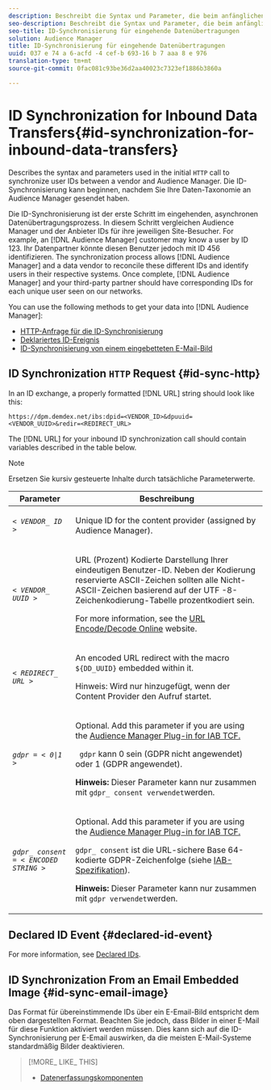 ```yaml
---
description: Beschreibt die Syntax und Parameter, die beim anfänglichen HTTP-Aufruf verwendet werden, um Benutzer-IDs zwischen einem Anbieter und Audience Manager zu synchronisieren. Die ID-Synchronisierung kann beginnen, nachdem Sie Ihre Daten-Taxonomie an Audience Manager gesendet haben.
seo-description: Beschreibt die Syntax und Parameter, die beim anfänglichen HTTP-Aufruf verwendet werden, um Benutzer-IDs zwischen einem Anbieter und Audience Manager zu synchronisieren. Die ID-Synchronisierung kann beginnen, nachdem Sie Ihre Daten-Taxonomie an Audience Manager gesendet haben.
seo-title: ID-Synchronisierung für eingehende Datenübertragungen
solution: Audience Manager
title: ID-Synchronisierung für eingehende Datenübertragungen
uuid: 037 e 74 a 6-acfd -4 cef-b 693-16 b 7 aaa 8 e 976
translation-type: tm+mt
source-git-commit: 0fac081c93be36d2aa40023c7323ef1886b3860a

---
```



# ID Synchronization for Inbound Data Transfers{#id-synchronization-for-inbound-data-transfers}

Describes the syntax and parameters used in the initial `HTTP` call to synchronize user IDs between a vendor and Audience Manager. Die ID-Synchronisierung kann beginnen, nachdem Sie Ihre Daten-Taxonomie an Audience Manager gesendet haben.

<!-- c_id_sync_in.xml -->

Die ID-Synchronisierung ist der erste Schritt im eingehenden, asynchronen Datenübertragungsprozess. In diesem Schritt vergleichen Audience Manager und der Anbieter IDs für ihre jeweiligen Site-Besucher. For example, an [!DNL Audience Manager] customer may know a user by ID 123. Ihr Datenpartner könnte diesen Benutzer jedoch mit ID 456 identifizieren. The synchronization process allows [!DNL Audience Manager] and a data vendor to reconcile these different IDs and identify users in their respective systems. Once complete, [!DNL Audience Manager] and your third-party partner should have corresponding IDs for each unique user seen on our networks.

You can use the following methods to get your data into [!DNL Audience Manager]:

* [HTTP-Anfrage für die ID-Synchronisierung](../../../integration/sending-audience-data/batch-data-transfer-explained/id-sync-http.md#id-sync-http)
* [Deklariertes ID-Ereignis](../../../integration/sending-audience-data/batch-data-transfer-explained/id-sync-http.md#declared-id-event)
* [ID-Synchronisierung von einem eingebetteten E-Mail-Bild](../../../integration/sending-audience-data/batch-data-transfer-explained/id-sync-http.md#id-sync-email-image)

## ID Synchronization `HTTP` Request {#id-sync-http}

In an ID exchange, a properly formatted [!DNL URL] string should look like this:

```
https://dpm.demdex.net/ibs:dpid=<VENDOR_ID>&dpuuid=<VENDOR_UUID>&redir=<REDIRECT_URL>
```

The [!DNL URL] for your inbound ID synchronization call should contain variables described in the table below.

>[!NOTE]
>
>Ersetzen Sie kursiv gesteuerte Inhalte durch tatsächliche Parameterwerte.

<table id="table_EB9F4246E2A34ABB8ED06EA458EB186F"> 
 <thead> 
  <tr> 
   <th colname="col1" class="entry"> Parameter </th> 
   <th colname="col2" class="entry"> Beschreibung </th> 
  </tr> 
 </thead>
 <tbody> 
  <tr> 
   <td colname="col1"> <code><i>&lt; VENDOR_ ID &gt;</i></code> </td> 
   <td colname="col2"> <p>Unique ID for the content provider (assigned by <span class="keyword"> Audience Manager</span>). </p> </td> 
  </tr> 
  <tr> 
   <td colname="col1"> <code><i>&lt; VENDOR_ UUID &gt;</i></code> </td> 
   <td colname="col2"> <p>URL (Prozent) Kodierte Darstellung Ihrer eindeutigen Benutzer-ID. Neben der Kodierung reservierte ASCII-Zeichen sollten alle Nicht-ASCII-Zeichen basierend auf der UTF -8-Zeichenkodierung-Tabelle prozentkodiert sein. </p> <p>For more information, see the <a href="https://www.url-encode-decode.com" format="http" scope="external"> URL Encode/Decode Online</a> website. </p> </td> 
  </tr> 
  <tr> 
   <td colname="col1"> <code><i>&lt; REDIRECT_ URL &gt;</i></code> </td> 
   <td colname="col2"> <p>An encoded URL redirect with the macro <code> ${DD_UUID}</code> embedded within it. </p> <p>Hinweis: Wird nur hinzugefügt, wenn der Content Provider den Aufruf startet. </p> </td> 
  </tr> 
  <tr> 
   <td colname="col1"> <code><i>gdpr = &lt; 0|1 &gt;</i></code> </td> 
   <td colname="col2"> <p>Optional. Add this parameter if you are using the <a href="../../../overview/aam-gdpr/aam-iab-plugin.md">Audience Manager Plug-in for IAB TCF.</a></p> <p><code> gdpr</code> kann 0 sein (GDPR nicht angewendet) oder 1 (GDPR angewendet). </p> <p> <b>Hinweis:</b> Dieser Parameter kann nur zusammen mit <code>gdpr_ consent verwendet</code>werden.</p></td> 
  </tr> 
  <tr> 
   <td colname="col1"> <code><i>gdpr_ consent = &lt; ENCODED STRING &gt;</i></code> </td> 
   <td colname="col2"> <p>Optional. Add this parameter if you are using the <a href="../../../overview/aam-gdpr/aam-iab-plugin.md">Audience Manager Plug-in for IAB TCF.</a></p> <p><code>gdpr_ consent</code> ist die URL-sichere Base 64-kodierte GDPR-Zeichenfolge (siehe <a href="https://github.com/InteractiveAdvertisingBureau/GDPR-Transparency-and-Consent-Framework/blob/master/URL-based%20Consent%20Passing_%20Framework%20Guidance.md#specifications" format="http" scope="external"> IAB-Spezifikation</a>). </p> <p> <b>Hinweis:</b> Dieser Parameter kann nur zusammen mit <code>gdpr verwendet</code>werden.</p> </td> 
  </tr> 
 </tbody> 
</table>

## Declared ID Event {#declared-id-event}

For more information, see [Declared IDs](../../../features/declared-ids.md).

## ID Synchronization From an Email Embedded Image {#id-sync-email-image}

Das Format für übereinstimmende IDs über ein E-Email-Bild entspricht dem oben dargestellten Format. Beachten Sie jedoch, dass Bilder in einer E-Mail für diese Funktion aktiviert werden müssen. Dies kann sich auf die ID-Synchronisierung per E-Email auswirken, da die meisten E-Mail-Systeme standardmäßig Bilder deaktivieren.

>[!MORE_ LIKE_ THIS]
>
>* [Datenerfassungskomponenten](../../../reference/system-components/components-data-collection.md)

